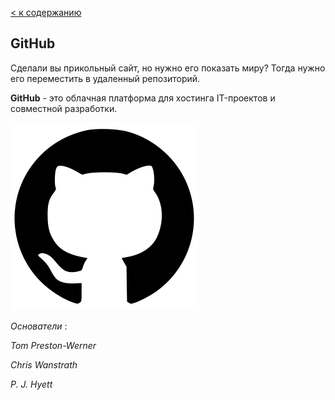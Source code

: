 [< к содержанию](./readme.md)

## GitHub

Сделали вы прикольный сайт, но нужно его показать миру? Тогда нужно его переместить в удаленный репозиторий.

**GitHub** - это облачная платформа для хостинга IT-проектов и совместной разработки.

![котик](./assets/GitHub_Invertocat_Logo.svg.png)

*Основатели* :	

*Tom Preston-Werner*

*Chris Wanstrath*

*P. J. Hyett*